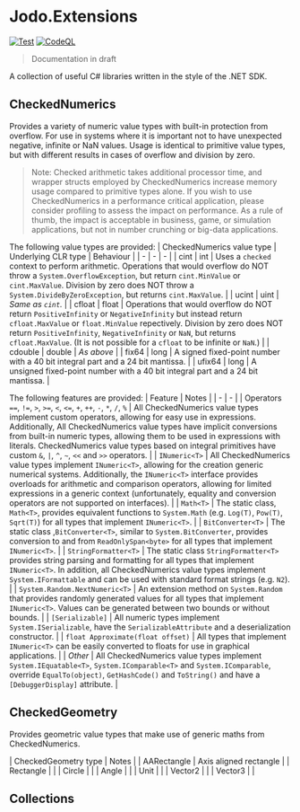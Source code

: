 Jodo.Extensions
===============
[![Test](https://github.com/JosephJShort/Jodo.Extensions/actions/workflows/tests.yml/badge.svg)](https://github.com/JosephJShort/Jodo.Extensions/actions/workflows/tests.yml) [![CodeQL](https://github.com/JosephJShort/Jodo.Extensions/actions/workflows/codeql-analysis.yml/badge.svg)](https://github.com/JosephJShort/Jodo.Extensions/actions/workflows/codeql-analysis.yml)

> Documentation in draft

A collection of useful C# libraries written in the style of the .NET SDK.

CheckedNumerics
---------------
Provides a variety of numeric value types with built-in protection from overflow. For use in systems where it is important not to have unexpected negative, infinite or NaN values. Usage is identical to primitive value types, but with different results in cases of overflow and division by zero.

> Note: Checked arithmetic takes additional processor time, and wrapper structs employed by CheckedNumerics increase memory usage compared to primitive types alone. If you wish to use CheckedNumerics in a performance critical application, please consider profiling to assess the impact on performance. As a rule of thumb, the impact is acceptable in business, game, or simulation applications, but not in number crunching or big-data applications.

The following value types are provided:
| CheckedNumerics value type | Underlying CLR type | Behaviour |
| - | - | - |
| cint | int | Uses a `checked` context to perform arithmetic. Operations that would overflow do NOT throw a `System.OverflowException`, but return `cint.MinValue` or `cint.MaxValue`. Division by zero does NOT throw a `System.DivideByZeroException`, but returns `cint.MaxValue`. |
| ucint | uint | _Same as `cint`._ |
| cfloat | float | Operations that would overflow do NOT return `PositiveInfinity` or `NegativeInfinity` but instead return `cfloat.MaxValue` or `float.MinValue` repectively. Division by zero does NOT return `PositiveInfinity`, `NegativeInfinity` or `NaN`, but returns `cfloat.MaxValue`. (It is not possible for a `cfloat` to be infinite or `NaN`.) |
| cdouble | double | _As above_ |
| fix64 | long | A signed fixed-point number with a 40 bit integral part and a 24 bit mantissa. |
| ufix64 | long | A unsigned fixed-point number with a 40 bit integral part and a 24 bit mantissa. |

The following features are provided:
| Feature | Notes |
| - | - |
| Operators `==`, `!=`, `>`, `>=`, `<`, `<=`, `+`, `++`, `-`, `*`, `/`, `%`  | All CheckedNumerics value types implement custom operators, allowing for easy use in expressions. Additionally, All CheckedNumerics value types have implicit conversions from built-in numeric types, allowing them to be used in expressions with literals. CheckedNumerics value types based on integral primitives have custom `&`, `|`, `^`, `~`, `<<` and `>>` operators. |
| `INumeric<T>` | All CheckedNumerics value types implement `INumeric<T>`, allowing for the creation generic numerical systems. Additionally, the `INumeric<T>` interface provides overloads for arithmetic and comparison operators, allowing for limited expressions in a generic context (unfortunately, equality and conversion operators are not supported on interfaces). |
| `Math<T>` | The static class, `Math<T>`, provides equivalent functions to `System.Math` (e.g. `Log(T)`, `Pow(T)`, `Sqrt(T)`) for all types that implement `INumeric<T>`. |
| `BitConverter<T>` | The static class ,`BitConverter<T>`, similar to `System.BitConverter`, provides conversion to and from `ReadOnlySpan<byte>` for all types that implement `INumeric<T>`. |
| `StringFormatter<T>` | The static class `StringFormatter<T>` provides string parsing and formatting for all types that implement `INumeric<T>`. In addition, all CheckedNumerics value types implement `System.IFormattable` and can be used with standard format strings (e.g. `N2`). |
| `System.Random.NextNumeric<T>` | An extension method on `System.Random` that provides randomly generated values for all types that implement `INumeric<T>`. Values can be generated between two bounds or without bounds. |
| `[Serializable]` | All numeric types implement `System.ISerializable`, have the `SerializableAttribute` and a deserialization constructor. |
| `float Approximate(float offset)` | All types that implement `INumeric<T>` can be easily converted to floats for use in graphical applications. |
| _Other_ | All CheckedNumerics value types implement `System.IEquatable<T>`, `System.IComparable<T>` and `System.IComparable`, override `EqualTo(object)`, `GetHashCode()` and `ToString()` and have a `[DebuggerDisplay]` attribute. |

CheckedGeometry
---------------
Provides geometric value types that make use of generic maths from CheckedNumerics.

| CheckedGeometry type | Notes |
| AARectangle<T> | Axis aligned rectangle |
| Rectangle<T> |  |
| Circle<T> |  |
| Angle<T> |  |
| Unit<T> |  |
| Vector2<T> |  |
| Vector3<T> |  |

Collections
-----------
